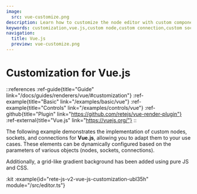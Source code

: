 ```yaml
---
image:
  src: vue-customize.png
description: Learn how to customize the node editor with custom components using Vue.js. This example provides resources to help you create a custom editor that is tailored to your specific needs
keywords: customization,vue.js,custom node,custom connection,custom socket
navigation:
  title: Vue.js
  preview: vue-customize.png
---
```


# Customization for Vue.js

::references
:ref-guide{title="Guide" link="/docs/guides/renderers/vue/#customization"}
:ref-example{title="Basic" link="/examples/basic/vue"}
:ref-example{title="Controls" link="/examples/controls/vue"}
:ref-github{title="Plugin" link="https://github.com/retejs/vue-render-plugin"}
:ref-external{title="Vue.js" link="https://vuejs.org/"}
::

The following example demonstrates the implementation of custom nodes, sockets, and connections for **Vue.js**, allowing you to adapt them to your use cases. These elements can be dynamically configured based on the parameters of various objects (nodes, sockets, connections).

Additionally, a grid-like gradient background has been added using pure JS and CSS.

:kit
:example{id="rete-js-v2-vue-js-customization-ubl35h" module="/src/editor.ts"}

